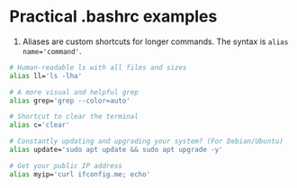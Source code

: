 # Practical .bashrc examples
1. Aliases are custom shortcuts for longer commands. The syntax is `alias name='command'`.

```bash
# Human-readable ls with all files and sizes
alias ll='ls -lha'
```
```bash
# A more visual and helpful grep
alias grep='grep --color=auto'
```
```bash
# Shortcut to clear the terminal
alias c='clear'
```
```bash
# Constantly updating and upgrading your system? (For Debian/Ubuntu)
alias update='sudo apt update && sudo apt upgrade -y'
```
```bash
# Get your public IP address
alias myip='curl ifconfig.me; echo'
```

